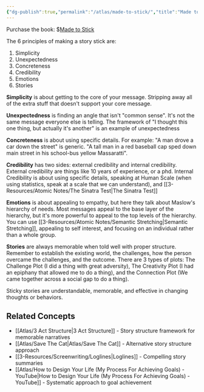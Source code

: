 ```yaml
---
{"dg-publish":true,"permalink":"/atlas/made-to-stick/","title":"Made to Stick","tags":["🌱","📚"],"updated":"2025-10-18T21:23:28.387-07:00"}
---
```


Purchase the book: $[Made to Stick](https://amzn.to/4mfWzTu)

The 6 principles of making a story stick are:
1. Simplicity
2. Unexpectedness
3. Concreteness
4. Credibility
5. Emotions
6. Stories

**Simplicity** is about getting to the core of your message. Stripping away all of the extra stuff that doesn't support your core message.

**Unexpectedness** is finding an angle that isn't "common sense". It's not the same message everyone else is telling. The framework of "I thought this one thing, but actually it's another" is an example of unexpectedness

**Concreteness** is about using specific details. For example: "A man drove a car down the street" is generic. "A tall man in a red baseball cap sped down main street in his school-bus yellow Massaratti".

**Credibility** has two sides: external credibility and internal credibility. External credibility are things like 10 years of experience, or a phd. Internal Credibility is about using specific details, speaking at Human Scale (when using statistics, speak at a scale that we can understand), and [[3-Resources/Atomic Notes/The Sinatra Test\|The Sinatra Test]]

**Emotions** is about appealing to empathy, but here they talk about Maslow's hierarchy of needs. Most messages appeal to the base layer of the hierarchy, but it's more powerful to appeal to the top levels of the hierarchy. You can use [[3-Resources/Atomic Notes/Semantic Stretching\|Semantic Stretching]], appealing to self interest, and focusing on an individual rather than a whole group.

**Stories** are always memorable when told well with proper structure. Remember to establish the existing world, the challenges, how the person overcame the challenges, and the outcome. There are 3 types of plots: The Challenge Plot (I did a thing with great adversity), The Creativity Plot (I had an epiphany that allowed me to do a thing), and the Connection Plot (We came together across a social gap to do a thing).

Sticky stories are understandable, memorable, and effective in changing thoughts or behaviors.

## Related Concepts
- [[Atlas/3 Act Structure\|3 Act Structure]] - Story structure framework for memorable narratives
- [[Atlas/Save The Cat\|Atlas/Save The Cat]] - Alternative story structure approach
- [[3-Resources/Screenwriting/Loglines\|Loglines]] - Compelling story summaries
- [[Atlas/How to Design Your Life (My Process For Achieving Goals) - YouTube\|How to Design Your Life (My Process For Achieving Goals) - YouTube]] - Systematic approach to goal achievement
